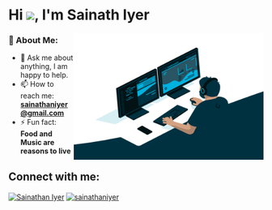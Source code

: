 <h1 align="left">Hi <img src="https://media.giphy.com/media/hvRJCLFzcasrR4ia7z/giphy.gif" width="31px">, I'm Sainath Iyer</h1>

<img align="right" alt="GIF" src="https://github.com/sainathiyer/sainathiyer/blob/main/code.gif?raw=true" width="375px" height="250px"/>

### 🤵 About Me:
- 💬 Ask me about anything, I am happy to help.
- 📫 How to reach me: **sainathaniyer@gmail.com**
- ⚡ Fun fact: **Food and Music are reasons to live**

<h2 align="left">Connect with me:</h2>
<p align="left">
  <a href="https://linkedin.com/in/sainathan-iyer-41b97b26" target="blank"><img align="center"
      src="https://raw.githubusercontent.com/rahuldkjain/github-profile-readme-generator/master/src/images/icons/Social/linked-in-alt.svg"
      alt="Sainathan Iyer" height="40" width="50" /></a>
  <a href="https://www.hackerrank.com/sainathaniyer" target="blank"><img align="center"
      src="https://raw.githubusercontent.com/rahuldkjain/github-profile-readme-generator/master/src/images/icons/Social/hackerrank.svg"
      alt="sainathaniyer" height="40" width="50" /></a>
</p>

